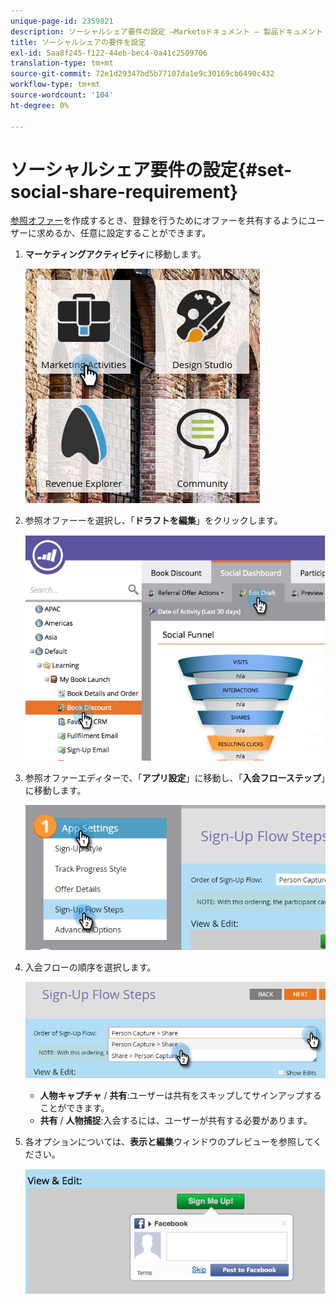 ```yaml
---
unique-page-id: 2359821
description: ソーシャルシェア要件の設定 —Marketoドキュメント — 製品ドキュメント
title: ソーシャルシェアの要件を設定
exl-id: 5aa8f245-f122-44eb-bec4-0a41c2509706
translation-type: tm+mt
source-git-commit: 72e1d29347bd5b77107da1e9c30169cb6490c432
workflow-type: tm+mt
source-wordcount: '104'
ht-degree: 0%

---
```


# ソーシャルシェア要件の設定{#set-social-share-requirement}

[参照オファー](/help/marketo/product-docs/demand-generation/social/referral-offers/create-a-referral-offer.md)を作成するとき、登録を行うためにオファーを共有するようにユーザーに求めるか、任意に設定することができます。

1. **マーケティングアクティビティ**&#x200B;に移動します。

   ![](assets/ma-1.png)

1. 参照オファーーを選択し、「**ドラフトを編集**」をクリックします。

   ![](assets/image2015-4-22-13-3a30-3a36.png)

1. 参照オファーエディターで、「**アプリ設定**」に移動し、「**入会フローステップ**」に移動します。

   ![](assets/three.png)

1. 入会フローの順序を選択します。

   ![](assets/four.png)

   * **人物キャプチャ** / **共有**:ユーザーは共有をスキップしてサインアップすることができます。
   * **共有** / **人物捕捉**:入会するには、ユーザーが共有する必要があります。

1. 各オプションについては、**表示と編集**&#x200B;ウィンドウのプレビューを参照してください。

   ![](assets/image2015-4-22-13-3a34-3a28.png)
